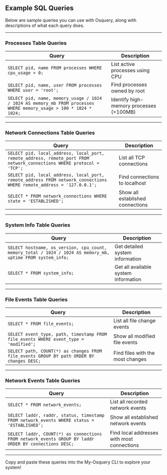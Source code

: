 ## Example SQL Queries

Below are sample queries you can use with Osquery, along with descriptions of what each query does.

---

### **Processes Table Queries**

| Query | Description |
|-------|-------------|
| `SELECT pid, name FROM processes WHERE cpu_usage > 0;` | List active processes using CPU |
| `SELECT pid, name, user FROM processes WHERE user = 'root';` | Find processes owned by root |
| `SELECT pid, name, memory_usage / 1024 / 1024 AS memory_mb FROM processes WHERE memory_usage > 100 * 1024 * 1024;` | Identify high-memory processes (>100MB) |

---

### **Network Connections Table Queries**

| Query | Description |
|-------|-------------|
| `SELECT pid, local_address, local_port, remote_address, remote_port FROM network_connections WHERE protocol = 'TCP';` | List all TCP connections |
| `SELECT pid, local_address, local_port, remote_address FROM network_connections WHERE remote_address = '127.0.0.1';` | Find connections to localhost |
| `SELECT * FROM network_connections WHERE state = 'ESTABLISHED';` | Show all established connections |

---

### **System Info Table Queries**

| Query | Description |
|-------|-------------|
| `SELECT hostname, os_version, cpu_count, memory_total / 1024 / 1024 AS memory_mb, uptime FROM system_info;` | Get detailed system information |
| `SELECT * FROM system_info;` | Get all available system information |

---

### **File Events Table Queries**

| Query | Description |
|-------|-------------|
| `SELECT * FROM file_events;` | List all file change events |
| `SELECT event_type, path, timestamp FROM file_events WHERE event_type = 'modified';` | Show all modified file events |
| `SELECT path, COUNT(*) as changes FROM file_events GROUP BY path ORDER BY changes DESC;` | Find files with the most changes |

---

### **Network Events Table Queries**

| Query | Description |
|-------|-------------|
| `SELECT * FROM network_events;` | List all recorded network events |
| `SELECT laddr, raddr, status, timestamp FROM network_events WHERE status = 'ESTABLISHED';` | Show all established network events |
| `SELECT laddr, COUNT(*) as connections FROM network_events GROUP BY laddr ORDER BY connections DESC;` | Find local addresses with most connections |

---

Copy and paste these queries into the My-Osquery CLI to explore your system!
